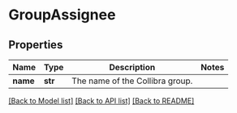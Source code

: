 # GroupAssignee

## Properties
Name | Type | Description | Notes
------------ | ------------- | ------------- | -------------
**name** | **str** | The name of the Collibra group. | 

[[Back to Model list]](../README.md#documentation-for-models) [[Back to API list]](../README.md#documentation-for-api-endpoints) [[Back to README]](../README.md)


